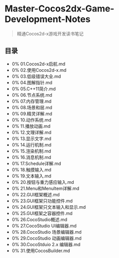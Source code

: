# Master-Cocos2dx-Game-Development-Notes
> 精通Cocos2d-x游戏开发读书笔记

## 目录
- 0% 01.Cocos2d-x启航.md          
- 0% 02.使用Cocos2d-x.md           
- 0% 03.低级错误大全.md            
- 0% 04.图解指针.md
- 0% 05.C++11简介.md
- 0% 06.节点系统.md
- 0% 07.内存管理.md
- 0% 08.场景和层.md
- 0% 09.精灵详解.md
- 0% 10.动作系统.md
- 0% 11.播放动画.md
- 0% 12.文理详解.md
- 0% 13.显示文字.md
- 0% 14.运行机制.md
- 0% 15.渲染机制.md
- 0% 16.消息机制.md
- 0% 17.Schedule详解.md
- 0% 18.触摸输入.md
- 0% 19.文本输入.md
- 0% 20.按钮与重力感应输入.md
- 0% 21.Menu和MenuItem详解.md
- 0% 22.GUI框架概述.md
- 0% 23.GUI框架只功能控件.md
- 0% 24.GUI框架只文本输入和显示.md
- 0% 25.GUI框架之容器控件.md
- 0% 26.CocoStudio概述.md
- 0% 27.CocoStudio UI编辑器.md
- 0% 28.CocoStudio 场景编辑器.md
- 0% 29.CocoStudio 动画编辑器.md
- 0% 30.CocoStduio 2.x 编辑器.md
- 0% 31.使用CocosBuilder.md
